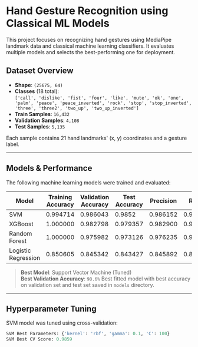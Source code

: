 # Hand Gesture Recognition using Classical ML Models

This project focuses on recognizing hand gestures using MediaPipe landmark data and classical machine learning classifiers. It evaluates multiple models and selects the best-performing one for deployment.

## Dataset Overview

- **Shape**: `(25675, 64)`
- **Classes** (18 total):  
  `['call', 'dislike', 'fist', 'four', 'like', 'mute', 'ok', 'one', 'palm', 'peace', 'peace_inverted', 'rock', 'stop', 'stop_inverted', 'three', 'three2', 'two_up', 'two_up_inverted']`
- **Train Samples**: `16,432`  
- **Validation Samples**: `4,108`  
- **Test Samples**: `5,135`

Each sample contains 21 hand landmarks' (x, y) coordinates and a gesture label.

---

##  Models & Performance

The following machine learning models were trained and evaluated:

| Model               | Training Accuracy | Validation Accuracy | Test Accuracy | Precision  | Recall     | F1-Score   |
|---------------------|-------------------|----------------------|----------------|------------|------------|------------|
| SVM                 | 0.994714          | 0.986043             | 0.9852         | 0.986152   | 0.986043   | 0.986048   |
| XGBoost             | 1.000000          | 0.982798             | 0.979357       | 0.982900   | 0.982798   | 0.982817   |
| Random Forest       | 1.000000          | 0.975982             | 0.973126       | 0.976235   | 0.975982   | 0.976017   |
| Logistic Regression | 0.850605          | 0.845342             | 0.843427       | 0.845892   | 0.845342   | 0.844189   |


>  **Best Model**: Support Vector Machine (Tuned)  
>  **Best Validation Accuracy**: `98.6%`
Best fitted model with best accuracy on validation set and test set saved in `models` directory.

---

##  Hyperparameter Tuning

SVM model was tuned using cross-validation:
```python
SVM Best Parameters: {'kernel': 'rbf', 'gamma': 0.1, 'C': 100}
SVM Best CV Score: 0.9859
